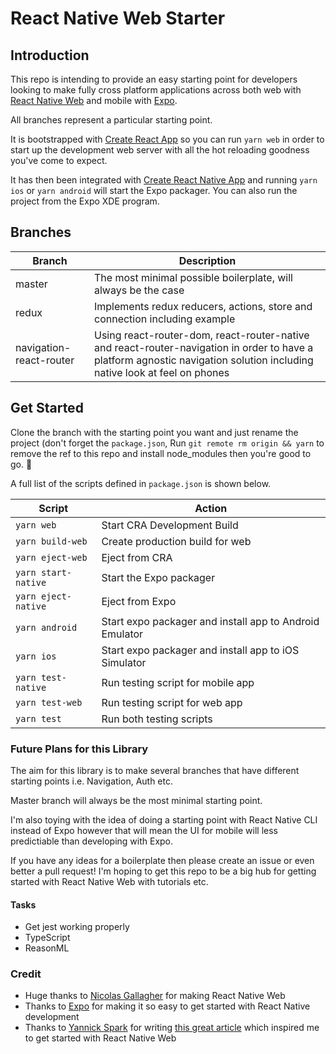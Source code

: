 # React Native Web Starter

## Introduction

This repo is intending to provide an easy starting point for developers looking to make fully cross platform applications across both web with [React Native Web](https://github.com/necolas/react-native-web) and mobile with [Expo](https://github.com/react-community/create-react-native-app).

All branches represent a particular starting point.

It is bootstrapped with [Create React App](https://github.com/facebook/create-react-app) so you can run `yarn web` in order to start up the development web server with all the hot reloading goodness you've come to expect.

It has then been integrated with [Create React Native App](https://github.com/react-community/create-react-native-app) and running `yarn ios` or `yarn android` will start the Expo packager. You can also run the project from the Expo XDE program.

## Branches

| Branch                  | Description                                                                                                                                                              |
| ----------------------- | ------------------------------------------------------------------------------------------------------------------------------------------------------------------------ |
| master                  | The most minimal possible boilerplate, will always be the case                                                                                                           |
| redux                   | Implements redux reducers, actions, store and connection including example                                                                                               |
| navigation-react-router | Using react-router-dom, react-router-native and react-router-navigation in order to have a platform agnostic navigation solution including native look at feel on phones |

## Get Started

Clone the branch with the starting point you want and just rename the project (don't forget the `package.json`, Run `git remote rm origin && yarn` to remove the ref to this repo and install node_modules then you're good to go. 🙂

A full list of the scripts defined in `package.json` is shown below.

| Script              | Action                                                  |
| ------------------- | ------------------------------------------------------- |
| `yarn web`          | Start CRA Development Build                             |
| `yarn build-web`    | Create production build for web                         |
| `yarn eject-web`    | Eject from CRA                                          |
| `yarn start-native` | Start the Expo packager                                 |
| `yarn eject-native` | Eject from Expo                                         |
| `yarn android`      | Start expo packager and install app to Android Emulator |
| `yarn ios`          | Start expo packager and install app to iOS Simulator    |
| `yarn test-native`  | Run testing script for mobile app                       |
| `yarn test-web`     | Run testing script for web app                          |
| `yarn test`         | Run both testing scripts                                |

### Future Plans for this Library

The aim for this library is to make several branches that have different starting points i.e. Navigation, Auth etc.

Master branch will always be the most minimal starting point.

I'm also toying with the idea of doing a starting point with React Native CLI instead of Expo however that will mean the UI for mobile will less predictiable than developing with Expo.

If you have any ideas for a boilerplate then please create an issue or even better a pull request! I'm hoping to get this repo to be a big hub for getting started with React Native Web with tutorials etc.

#### Tasks

*   Get jest working properly
*   TypeScript
*   ReasonML

### Credit

*   Huge thanks to [Nicolas Gallagher](https://github.com/necolas) for making React Native Web
*   Thanks to [Expo](https://expo.io/) for making it so easy to get started with React Native development
*   Thanks to [Yannick Spark](https://twitter.com/yannickdot) for writing [this great article](https://medium.com/@yannickdot/write-once-run-anywhere-with-create-react-native-app-and-react-native-web-ad40db63eed0) which inspired me to get started with React Native Web
